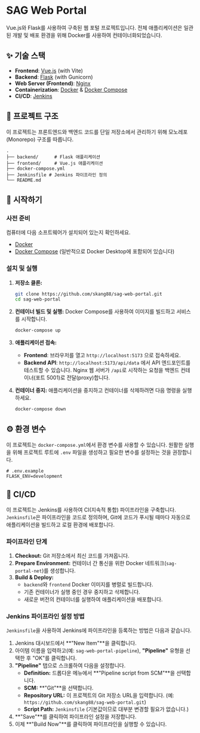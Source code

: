 # SAG Web Portal

Vue.js와 Flask를 사용하여 구축된 웹 포털 프로젝트입니다. 전체 애플리케이션은 일관된 개발 및 배포 환경을 위해 Docker를 사용하여 컨테이너화되었습니다.

## ✨ 기술 스택

*   **Frontend**: [Vue.js](https://vuejs.org/) (with Vite)
*   **Backend**: [Flask](https://flask.palletsprojects.com/) (with Gunicorn)
*   **Web Server (Frontend)**: [Nginx](https://www.nginx.com/)
*   **Containerization**: [Docker](https://www.docker.com/) & [Docker Compose](https://docs.docker.com/compose/)
*   **CI/CD**: [Jenkins](https://www.jenkins.io/)

## 📂 프로젝트 구조

이 프로젝트는 프론트엔드와 백엔드 코드를 단일 저장소에서 관리하기 위해 모노레포(Monorepo) 구조를 따릅니다.

```
.
├── backend/      # Flask 애플리케이션
├── frontend/     # Vue.js 애플리케이션
├── docker-compose.yml
├── Jenkinsfile # Jenkins 파이프라인 정의
└── README.md
```

## 🚀 시작하기

### 사전 준비

컴퓨터에 다음 소프트웨어가 설치되어 있는지 확인하세요.
*   [Docker](https://www.docker.com/get-started)
*   [Docker Compose](https://docs.docker.com/compose/install/) (일반적으로 Docker Desktop에 포함되어 있습니다)

### 설치 및 실행

1.  **저장소 클론:**
    ```bash
    git clone https://github.com/skang88/sag-web-portal.git
    cd sag-web-portal
    ```

2.  **컨테이너 빌드 및 실행:**
    Docker Compose를 사용하여 이미지를 빌드하고 서비스를 시작합니다.
    ```bash
    docker-compose up
    ```

3.  **애플리케이션 접속:**
    *   **Frontend**: 브라우저를 열고 `http://localhost:5173` 으로 접속하세요.
    *   **Backend API**: `http://localhost:5173/api/data` 에서 API 엔드포인트를 테스트할 수 있습니다. Nginx 웹 서버가 `/api`로 시작하는 요청을 백엔드 컨테이너(포트 5001)로 전달(proxy)합니다.
    
4.  **컨테이너 중지:**
    애플리케이션을 중지하고 컨테이너를 삭제하려면 다음 명령을 실행하세요.
    ```bash
    docker-compose down
    ```

## ⚙️ 환경 변수

이 프로젝트는 `docker-compose.yml`에서 환경 변수를 사용할 수 있습니다. 원활한 실행을 위해 프로젝트 루트에 `.env` 파일을 생성하고 필요한 변수를 설정하는 것을 권장합니다.

```env
# .env.example
FLASK_ENV=development
```

## 🚀 CI/CD

이 프로젝트는 Jenkins를 사용하여 CI(지속적 통합) 파이프라인을 구축합니다. `Jenkinsfile`은 파이프라인을 코드로 정의하며, Git에 코드가 푸시될 때마다 자동으로 애플리케이션을 빌드하고 로컬 환경에 배포합니다.

### 파이프라인 단계

1.  **Checkout:** Git 저장소에서 최신 코드를 가져옵니다.
2.  **Prepare Environment:** 컨테이너 간 통신을 위한 Docker 네트워크(`sag-portal-net`)를 생성합니다.
3.  **Build & Deploy:**
    *   `backend`와 `frontend` Docker 이미지를 병렬로 빌드합니다.
    *   기존 컨테이너가 실행 중인 경우 중지하고 삭제합니다.
    *   새로운 버전의 컨테이너를 실행하여 애플리케이션을 배포합니다.

### Jenkins 파이프라인 설정 방법

`Jenkinsfile`을 사용하여 Jenkins에 파이프라인을 등록하는 방법은 다음과 같습니다.

1.  Jenkins 대시보드에서 **"New Item"**을 클릭합니다.
2.  아이템 이름을 입력하고(예: `sag-web-portal-pipeline`), **"Pipeline"** 유형을 선택한 후 "OK"를 클릭합니다.
3.  **"Pipeline"** 탭으로 스크롤하여 다음을 설정합니다.
    *   **Definition:** 드롭다운 메뉴에서 **"Pipeline script from SCM"**을 선택합니다.
    *   **SCM:** **"Git"**을 선택합니다.
    *   **Repository URL:** 이 프로젝트의 Git 저장소 URL을 입력합니다. (예: `https://github.com/skang88/sag-web-portal.git`)
    *   **Script Path:** `Jenkinsfile` (기본값이므로 대부분 변경할 필요가 없습니다.)
4.  **"Save"**를 클릭하여 파이프라인 설정을 저장합니다.
5.  이제 **"Build Now"**를 클릭하여 파이프라인을 실행할 수 있습니다.